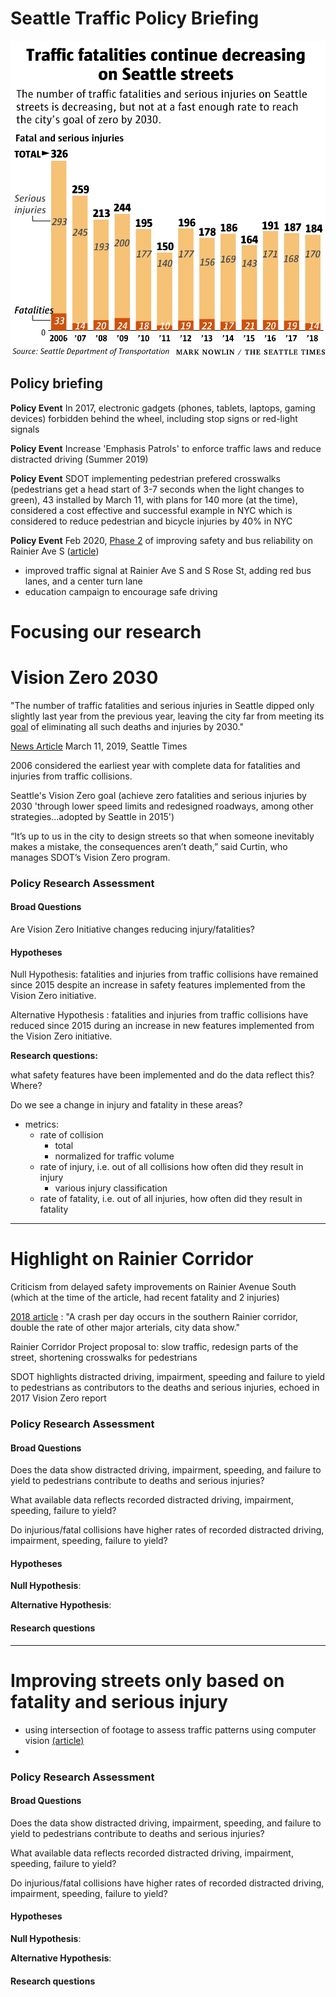 # Seattle Traffic Policy Briefing

![](./figures/pedestrian-safety-st.jpg)

## Policy briefing

**Policy Event** In 2017, electronic gadgets (phones, tablets, laptops, gaming devices) forbidden behind the wheel, including stop signs or red-light signals

**Policy Event** Increase 'Emphasis Patrols' to enforce traffic laws and reduce distracted driving (Summer 2019)

**Policy Event** SDOT implementing pedestrian prefered crosswalks (pedestrians get a head start of 3-7 seconds when the light changes to green), 43 installed by March 11, with plans for 140 more (at the time), considered a cost effective and successful example in NYC which is considered to reduce pedestrian and bicycle injuries by 40% in NYC

**Policy Event** Feb 2020, [Phase 2](https://www.seattle.gov/visionzero/projects/rainier-ave-s) of improving safety and bus reliability on Rainier Ave S ([article](https://sdotblog.seattle.gov/2020/02/25/rainier-traffic-safety-campaign/))

- improved traffic signal at Rainier Ave S and S Rose St, adding red bus lanes, and a center turn lane
- education campaign to encourage safe driving



# Focusing our research

# Vision Zero 2030

"The number of traffic fatalities and serious injuries in Seattle dipped  only slightly last year from the previous year, leaving the city far  from meeting its [goal](https://www.seattle.gov/visionzero) of eliminating all such deaths and injuries by 2030."

[News Article](https://www.seattletimes.com/seattle-news/transportation/seattle-traffic-deaths-and-injuries-down-slightly-last-year-most-of-the-fatalities-were-pedestrians/) March 11, 2019, Seattle Times 

2006 considered the earliest year with complete data for fatalities and injuries from traffic collisions.

Seattle's Vision Zero goal (achieve zero fatalities and serious injuries by 2030 'through lower speed limits and redesigned roadways, among other strategies...adopted by Seattle in 2015')

“It’s up to us in the city to design  streets so that when someone inevitably makes a mistake, the  consequences aren’t death,” said Curtin, who manages SDOT’s Vision Zero  program.

### Policy Research Assessment

#### Broad Questions

Are Vision Zero Initiative changes reducing injury/fatalities?

#### Hypotheses

Null Hypothesis: fatalities and injuries from traffic collisions have remained since 2015 despite an increase in safety features implemented from the Vision Zero initiative.

Alternative Hypothesis : fatalities and injuries from traffic collisions have reduced since 2015 during an increase in new features implemented from the Vision Zero initiative.

**Research questions:** 

what safety features have been implemented and do the data reflect this? Where?

Do we see a change in injury and fatality in these areas?

- metrics:
  - rate of collision
    - total
    - normalized for traffic volume
  - rate of injury, i.e. out of all collisions how often did they result in injury
    - various injury classification
  - rate of fatality, i.e. out of all injuries, how often did they result in fatality

---

# Highlight on Rainier Corridor

Criticism from delayed safety improvements on Rainier Avenue South (which at the time of the article, had recent fatality and 2 injuries)

[2018 article](https://www.seattletimes.com/seattle-news/transportation/safety-improvements-coming-to-rainier-avenue-where-2-girls-were-hit-by-car-this-month/) : "A crash per day occurs in the southern Rainier corridor, double the rate of other major arterials, city data show."

Rainier Corridor Project proposal to: slow traffic, redesign parts of the street, shortening crosswalks for pedestrians

SDOT highlights distracted driving, impairment, speeding and failure to yield to pedestrians as contributors to the deaths and serious injuries, echoed in 2017 Vision Zero report

### Policy Research Assessment

#### Broad Questions

Does the data show distracted driving, impairment, speeding, and failure to yield to pedestrians contribute to deaths and serious injuries?

What available data reflects recorded distracted driving, impairment, speeding, failure to yield?

Do injurious/fatal collisions have higher rates of recorded distracted driving, impairment, speeding, failure to yield?

#### Hypotheses

**Null Hypothesis**:

**Alternative Hypothesis**:

#### Research questions

---

# Improving streets only based on fatality and serious injury

- using intersection of footage to assess traffic patterns using computer vision [(article)](https://www.seattletimes.com/seattle-news/transportation/bellevue-uses-ai-technology-to-identify-problem-intersections-and-make-them-safer/)
- 

### Policy Research Assessment

#### Broad Questions

Does the data show distracted driving, impairment, speeding, and failure to yield to pedestrians contribute to deaths and serious injuries?

What available data reflects recorded distracted driving, impairment, speeding, failure to yield?

Do injurious/fatal collisions have higher rates of recorded distracted driving, impairment, speeding, failure to yield?

#### Hypotheses

**Null Hypothesis**:

**Alternative Hypothesis**:

#### Research questions

